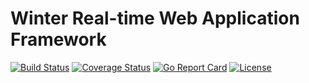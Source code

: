 # Winter Real-time Web Application Framework

[![Build Status](https://travis-ci.org/rrborja/winter.svg?branch=master)](https://travis-ci.org/rrborja/winter)
[![Coverage Status](https://coveralls.io/repos/github/rrborja/winter/badge.svg?branch=master)](https://coveralls.io/github/rrborja/winter?branch=master)
[![Go Report Card](https://goreportcard.com/badge/github.com/rrborja/winter)](https://goreportcard.com/report/github.com/rrborja/winter)
[![License](https://img.shields.io/badge/license-apache_2.0-blue.svg)](./LICENSE.txt)
